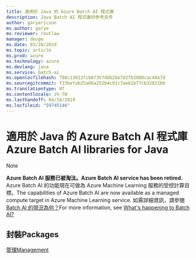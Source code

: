 ```yaml
---
title: 適用於 Java 的 Azure Batch AI 程式庫
description: Java Batch AI 程式庫的參考文件
author: garyericson
ms.author: garye
ms.reviewer: routlaw
manager: douge
ms.date: 03/28/2019
ms.topic: article
ms.prod: azure
ms.technology: azure
ms.devlang: java
ms.service: batch-ai
ms.openlocfilehash: 798c13012fcb87357ddb28e7d2fb2080cac40a7d
ms.sourcegitcommit: f33befab25a66a252b4c91c7aeb1b77cb32821bb
ms.translationtype: HT
ms.contentlocale: zh-TW
ms.lasthandoff: 04/18/2019
ms.locfileid: "59745146"
---
```

# <a name="azure-batch-ai-libraries-for-java"></a><span data-ttu-id="87b8b-103">適用於 Java 的 Azure Batch AI 程式庫</span><span class="sxs-lookup"><span data-stu-id="87b8b-103">Azure Batch AI libraries for Java</span></span>

>[!Note]
><span data-ttu-id="87b8b-104">**Azure Batch AI 服務已被淘汰。**</span><span class="sxs-lookup"><span data-stu-id="87b8b-104">**Azure Batch AI service has been retired.**</span></span> <span data-ttu-id="87b8b-105">Azure Batch AI 的功能現在可做為 Azure Machine Learning 服務的受控計算目標。</span><span class="sxs-lookup"><span data-stu-id="87b8b-105">The capabilities of Azure Batch AI are now available as a managed compute target in Azure Machine Learning service.</span></span> <span data-ttu-id="87b8b-106">如需詳細資訊，請參閱 [Batch AI 的現況為何？](https://aka.ms/batchai-retirement)</span><span class="sxs-lookup"><span data-stu-id="87b8b-106">For more information, see [What's happening to Batch AI?](https://aka.ms/batchai-retirement)</span></span>

## <a name="packages"></a><span data-ttu-id="87b8b-107">封裝</span><span class="sxs-lookup"><span data-stu-id="87b8b-107">Packages</span></span>

[<span data-ttu-id="87b8b-108">管理</span><span class="sxs-lookup"><span data-stu-id="87b8b-108">Management</span></span>](/java/api/overview/azure/batchai/management)